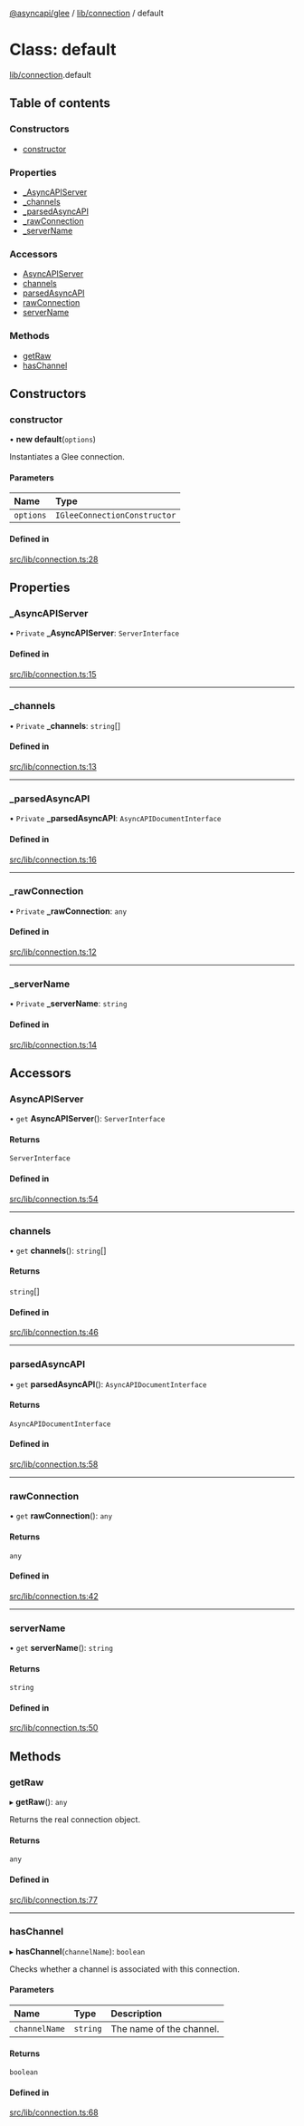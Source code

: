 [@asyncapi/glee](../README.md) / [lib/connection](../modules/lib_connection.md) / default

# Class: default

[lib/connection](../modules/lib_connection.md).default

## Table of contents

### Constructors

- [constructor](lib_connection.default.md#constructor)

### Properties

- [\_AsyncAPIServer](lib_connection.default.md#_asyncapiserver)
- [\_channels](lib_connection.default.md#_channels)
- [\_parsedAsyncAPI](lib_connection.default.md#_parsedasyncapi)
- [\_rawConnection](lib_connection.default.md#_rawconnection)
- [\_serverName](lib_connection.default.md#_servername)

### Accessors

- [AsyncAPIServer](lib_connection.default.md#asyncapiserver)
- [channels](lib_connection.default.md#channels)
- [parsedAsyncAPI](lib_connection.default.md#parsedasyncapi)
- [rawConnection](lib_connection.default.md#rawconnection)
- [serverName](lib_connection.default.md#servername)

### Methods

- [getRaw](lib_connection.default.md#getraw)
- [hasChannel](lib_connection.default.md#haschannel)

## Constructors

### constructor

• **new default**(`options`)

Instantiates a Glee connection.

#### Parameters

| Name | Type |
| :------ | :------ |
| `options` | `IGleeConnectionConstructor` |

#### Defined in

[src/lib/connection.ts:28](https://github.com/asyncapi/glee/blob/1ad3580/src/lib/connection.ts#L28)

## Properties

### \_AsyncAPIServer

• `Private` **\_AsyncAPIServer**: `ServerInterface`

#### Defined in

[src/lib/connection.ts:15](https://github.com/asyncapi/glee/blob/1ad3580/src/lib/connection.ts#L15)

___

### \_channels

• `Private` **\_channels**: `string`[]

#### Defined in

[src/lib/connection.ts:13](https://github.com/asyncapi/glee/blob/1ad3580/src/lib/connection.ts#L13)

___

### \_parsedAsyncAPI

• `Private` **\_parsedAsyncAPI**: `AsyncAPIDocumentInterface`

#### Defined in

[src/lib/connection.ts:16](https://github.com/asyncapi/glee/blob/1ad3580/src/lib/connection.ts#L16)

___

### \_rawConnection

• `Private` **\_rawConnection**: `any`

#### Defined in

[src/lib/connection.ts:12](https://github.com/asyncapi/glee/blob/1ad3580/src/lib/connection.ts#L12)

___

### \_serverName

• `Private` **\_serverName**: `string`

#### Defined in

[src/lib/connection.ts:14](https://github.com/asyncapi/glee/blob/1ad3580/src/lib/connection.ts#L14)

## Accessors

### AsyncAPIServer

• `get` **AsyncAPIServer**(): `ServerInterface`

#### Returns

`ServerInterface`

#### Defined in

[src/lib/connection.ts:54](https://github.com/asyncapi/glee/blob/1ad3580/src/lib/connection.ts#L54)

___

### channels

• `get` **channels**(): `string`[]

#### Returns

`string`[]

#### Defined in

[src/lib/connection.ts:46](https://github.com/asyncapi/glee/blob/1ad3580/src/lib/connection.ts#L46)

___

### parsedAsyncAPI

• `get` **parsedAsyncAPI**(): `AsyncAPIDocumentInterface`

#### Returns

`AsyncAPIDocumentInterface`

#### Defined in

[src/lib/connection.ts:58](https://github.com/asyncapi/glee/blob/1ad3580/src/lib/connection.ts#L58)

___

### rawConnection

• `get` **rawConnection**(): `any`

#### Returns

`any`

#### Defined in

[src/lib/connection.ts:42](https://github.com/asyncapi/glee/blob/1ad3580/src/lib/connection.ts#L42)

___

### serverName

• `get` **serverName**(): `string`

#### Returns

`string`

#### Defined in

[src/lib/connection.ts:50](https://github.com/asyncapi/glee/blob/1ad3580/src/lib/connection.ts#L50)

## Methods

### getRaw

▸ **getRaw**(): `any`

Returns the real connection object.

#### Returns

`any`

#### Defined in

[src/lib/connection.ts:77](https://github.com/asyncapi/glee/blob/1ad3580/src/lib/connection.ts#L77)

___

### hasChannel

▸ **hasChannel**(`channelName`): `boolean`

Checks whether a channel is associated with this connection.

#### Parameters

| Name | Type | Description |
| :------ | :------ | :------ |
| `channelName` | `string` | The name of the channel. |

#### Returns

`boolean`

#### Defined in

[src/lib/connection.ts:68](https://github.com/asyncapi/glee/blob/1ad3580/src/lib/connection.ts#L68)
